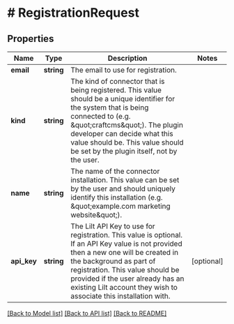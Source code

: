 # # RegistrationRequest

## Properties

Name | Type | Description | Notes
------------ | ------------- | ------------- | -------------
**email** | **string** | The email to use for registration. |
**kind** | **string** | The kind of connector that is being registered. This value should be a unique identifier for the system that is being connected to (e.g. \&quot;craftcms\&quot;). The plugin developer can decide what this value should be. This value should be set by the plugin itself, not by the user. |
**name** | **string** | The name of the connector installation. This value can be set by the user and should uniquely identify this installation (e.g. \&quot;example.com marketing website\&quot;). |
**api_key** | **string** | The Lilt API Key to use for registration. This value is optional. If an API Key value is not provided then a new one will be created in the background as part of registration. This value should be provided if the user already has an existing Lilt account they wish to associate this installation with. | [optional]

[[Back to Model list]](../../README.md#models) [[Back to API list]](../../README.md#endpoints) [[Back to README]](../../README.md)
